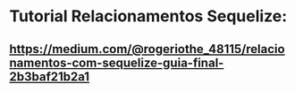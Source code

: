 # Tutorial Relacionamentos Sequelize:

## https://medium.com/@rogeriothe_48115/relacionamentos-com-sequelize-guia-final-2b3baf21b2a1
